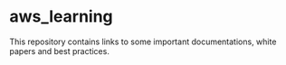 # aws_learning

This repository contains links to some important documentations, white papers and best practices.
